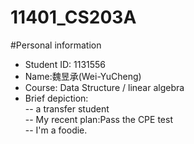 # 11401_CS203A

#Personal information<br>
- Student ID: 1131556 <br>
- Name:魏昱承(Wei-YuCheng)  <br>
- Course: Data Structure / linear algebra  <br>
- Brief depiction: <br>
-- a transfer student<br>
-- My recent plan:Pass the CPE test<br>
-- I'm a foodie.<br>
